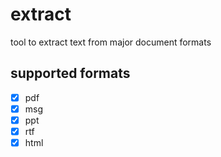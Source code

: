 # extract
tool to extract text from major document formats

## supported formats

- [x] pdf
- [x] msg
- [x] ppt
- [x] rtf
- [x] html

